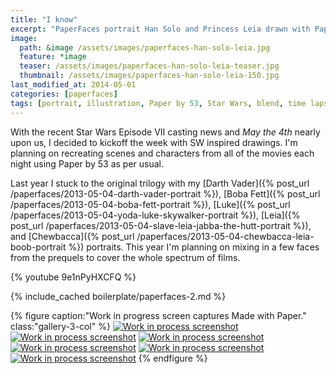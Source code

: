 ```yaml
---
title: "I know"
excerpt: "PaperFaces portrait Han Solo and Princess Leia drawn with Paper by 53 on an iPad."
image: 
  path: &image /assets/images/paperfaces-han-solo-leia.jpg 
  feature: *image
  teaser: /assets/images/paperfaces-han-solo-leia-teaser.jpg
  thumbnail: /assets/images/paperfaces-han-solo-leia-150.jpg
last_modified_at: 2014-05-01
categories: [paperfaces]
tags: [portrait, illustration, Paper by 53, Star Wars, blend, time lapse]
---
```


With the recent Star Wars Episode VII casting news and *May the 4th* nearly upon us, I decided to kickoff the week with SW inspired drawings. I'm planning on recreating scenes and characters from all of the movies each night using Paper by 53 as per usual.

Last year I stuck to the original trilogy with my [Darth Vader]({% post_url /paperfaces/2013-05-04-darth-vader-portrait %}), [Boba Fett]({% post_url /paperfaces/2013-05-04-boba-fett-portrait %}), [Luke]({% post_url /paperfaces/2013-05-04-yoda-luke-skywalker-portrait %}), [Leia]({% post_url /paperfaces/2013-05-04-slave-leia-jabba-the-hutt-portrait %}), and [Chewbacca]({% post_url /paperfaces/2013-05-04-chewbacca-leia-boob-portrait %}) portraits. This year I'm planning on mixing in a few faces from the prequels to cover the whole spectrum of films.

{% youtube 9e1nPyHXCFQ %}

{% include_cached boilerplate/paperfaces-2.md %}

{% figure caption:"Work in progress screen captures Made with Paper." class:"gallery-3-col" %}
[![Work in process screenshot](/assets/images/paperfaces-han-solo-process-1-600.jpg)](/assets/images/paperfaces-han-solo-process-1-lg.jpg)
[![Work in process screenshot](/assets/images/paperfaces-han-solo-process-2-600.jpg)](/assets/images/paperfaces-han-solo-process-2-lg.jpg)
[![Work in process screenshot](/assets/images/paperfaces-han-solo-process-3-600.jpg)](/assets/images/paperfaces-han-solo-process-3-lg.jpg)
[![Work in process screenshot](/assets/images/paperfaces-han-solo-process-4-600.jpg)](/assets/images/paperfaces-han-solo-process-4-lg.jpg)
[![Work in process screenshot](/assets/images/paperfaces-han-solo-process-5-600.jpg)](/assets/images/paperfaces-han-solo-process-5-lg.jpg)
[![Work in process screenshot](/assets/images/paperfaces-han-solo-process-6-600.jpg)](/assets/images/paperfaces-han-solo-process-6-lg.jpg)
{% endfigure %}
